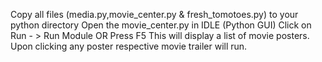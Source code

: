 Copy all files (media.py,movie_center.py & fresh_tomotoes.py) to your python directory
Open the movie_center.py in IDLE (Python GUI)
Click on Run - > Run Module  OR Press F5
This will display a list of movie posters. Upon clicking any poster respective movie trailer will run.
